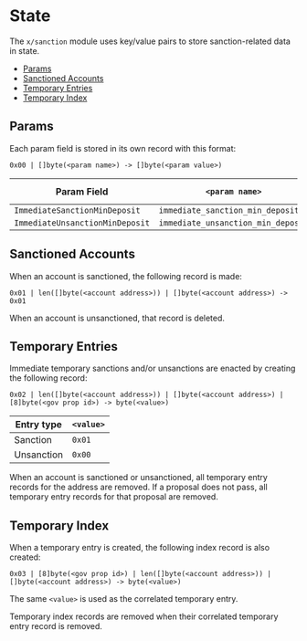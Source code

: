 # State

The `x/sanction` module uses key/value pairs to store sanction-related data in state.

<!-- TOC -->
  - [Params](#params)
  - [Sanctioned Accounts](#sanctioned-accounts)
  - [Temporary Entries](#temporary-entries)
  - [Temporary Index](#temporary-index)

## Params

Each param field is stored in its own record with this format:

```
0x00 | []byte(<param name>) -> []byte(<param value>)
```

| Param Field                      | `<param name>`                     | `<param value>` format |
|----------------------------------|------------------------------------|------------------------|
| `ImmediateSanctionMinDeposit`    | `immediate_sanction_min_deposit`   | `sdk.Coins.String()`   |
| `ImmediateUnsanctionMinDeposit`  | `immediate_unsanction_min_deposit` | `sdk.Coins.String()`   |

## Sanctioned Accounts

When an account is sanctioned, the following record is made:

```
0x01 | len([]byte(<account address>)) | []byte(<account address>) -> 0x01
```

When an account is unsanctioned, that record is deleted.

## Temporary Entries

Immediate temporary sanctions and/or unsanctions are enacted by creating the following record:

```
0x02 | len([]byte(<account address>)) | []byte(<account address>) | [8]byte(<gov prop id>) -> byte(<value>)
```

| Entry type | `<value>` |
|------------|-----------|
| Sanction   | `0x01`    |
| Unsanction | `0x00`    |

When an account is sanctioned or unsanctioned, all temporary entry records for the address are removed.
If a proposal does not pass, all temporary entry records for that proposal are removed.

## Temporary Index

When a temporary entry is created, the following index record is also created:

```
0x03 | [8]byte(<gov prop id>) | len([]byte(<account address>)) | []byte(<account address>) -> byte(<value>)
```

The same `<value>` is used as the correlated temporary entry.

Temporary index records are removed when their correlated temporary entry record is removed.
